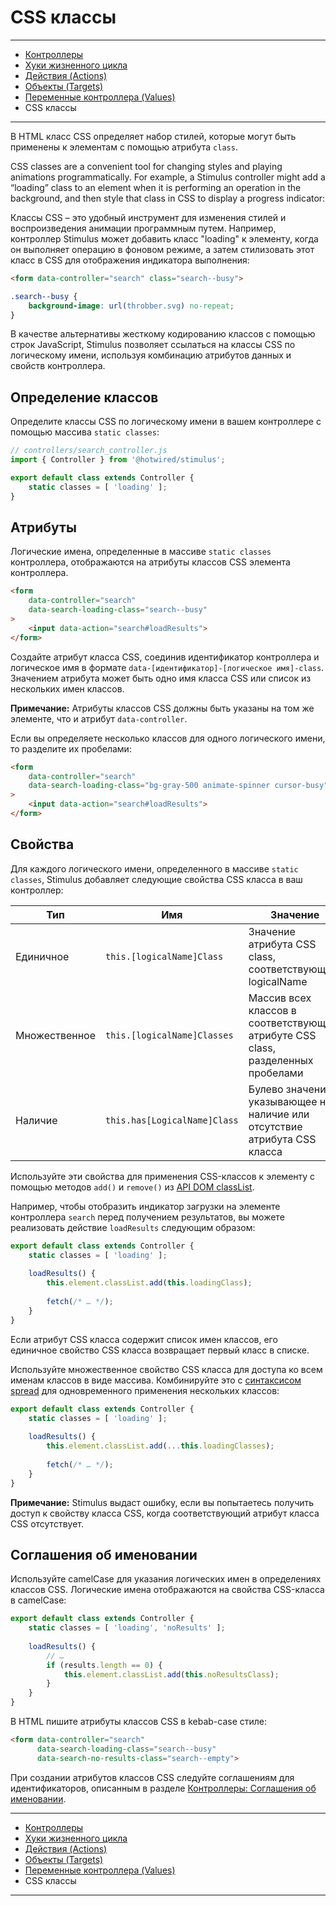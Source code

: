 # CSS классы

-----
* [Контроллеры](controllers.md)
* [Хуки жизненного цикла](lifecycle.md)
* [Действия (Actions)](actions.md)
* [Объекты (Targets)](targets.md)
* [Переменные контроллера (Values)](values.md)
* CSS классы
-----

В HTML класс CSS определяет набор стилей, которые могут быть применены к элементам с помощью атрибута `class`.

CSS classes are a convenient tool for changing styles and playing animations programmatically. For example, a Stimulus controller might add a “loading” class to an element when it is performing an operation in the background, and then style that class in CSS to display a progress indicator:

Классы CSS – это удобный инструмент для изменения стилей и воспроизведения анимации программным путем. Например, контроллер Stimulus может добавить класс "loading" к элементу, когда он выполняет операцию в фоновом режиме, а затем стилизовать этот класс в CSS для отображения индикатора выполнения:

```html
<form data-controller="search" class="search--busy">
```

```css
.search--busy {
    background-image: url(throbber.svg) no-repeat;
}
```

В качестве альтернативы жесткому кодированию классов с помощью строк JavaScript, Stimulus позволяет ссылаться на классы CSS по логическому имени, используя комбинацию атрибутов данных и свойств контроллера.

## Определение классов

Определите классы CSS по логическому имени в вашем контроллере с помощью массива `static classes`:

```javascript
// controllers/search_controller.js
import { Controller } from '@hotwired/stimulus';

export default class extends Controller {
    static classes = [ 'loading' ];
}
```

## Атрибуты 

Логические имена, определенные в массиве `static classes` контроллера, отображаются на атрибуты классов CSS элемента контроллера.

```html
<form
    data-controller="search"
    data-search-loading-class="search--busy"
>
    <input data-action="search#loadResults">
</form>
```

Создайте атрибут класса CSS, соединив идентификатор контроллера и логическое имя в формате `data-[идентификатор]-[логическое имя]-class`. Значением атрибута может быть одно имя класса CSS или список из нескольких имен классов.

**Примечание:** Атрибуты классов CSS должны быть указаны на том же элементе, что и атрибут `data-controller`.

Если вы определяете несколько классов для одного логического имени, то разделите их пробелами:

```html
<form
    data-controller="search"
    data-search-loading-class="bg-gray-500 animate-spinner cursor-busy"
>
    <input data-action="search#loadResults">
</form>
```

## Свойства

Для каждого логического имени, определенного в массиве `static classes`, Stimulus добавляет следующие свойства CSS класса в ваш контроллер:

| Тип           | Имя                          | Значение                                                                        |
|---------------|------------------------------|---------------------------------------------------------------------------------|
| Единичное     | `this.[logicalName]Class`    | Значение атрибута CSS class, соответствующего logicalName                       |
| Множественное | `this.[logicalName]Classes`  | Массив всех классов в соответствующем атрибуте CSS class, разделенных пробелами |
| Наличие       | `this.has[LogicalName]Class` | Булево значение, указывающее на наличие или отсутствие атрибута CSS класса      |

Используйте эти свойства для применения CSS-классов к элементу с помощью методов `add()` и `remove()` из [API DOM classList](https://developer.mozilla.org/en-US/docs/Web/API/Element/classList).

Например, чтобы отобразить индикатор загрузки на элементе контроллера `search` перед получением результатов, вы можете реализовать действие `loadResults` следующим образом:

```javascript
export default class extends Controller {
    static classes = [ 'loading' ];
    
    loadResults() {
        this.element.classList.add(this.loadingClass);
    
        fetch(/* … */);
    }
}
```

Если атрибут CSS класса содержит список имен классов, его единичное свойство CSS класса возвращает первый класс в списке.

Используйте множественное свойство CSS класса для доступа ко всем именам классов в виде массива. Комбинируйте это с [синтаксисом spread](https://developer.mozilla.org/en-US/docs/Web/JavaScript/Reference/Operators/Spread_syntax) для одновременного применения нескольких классов:

```javascript
export default class extends Controller {
    static classes = [ 'loading' ];
    
    loadResults() {
        this.element.classList.add(...this.loadingClasses);
    
        fetch(/* … */);
    }
}
```

**Примечание:** Stimulus выдаст ошибку, если вы попытаетесь получить доступ к свойству класса CSS, когда соответствующий атрибут класса CSS отсутствует.

## Соглашения об именовании

Используйте camelCase для указания логических имен в определениях классов CSS. Логические имена отображаются на свойства CSS-класса в camelCase:

```javascript
export default class extends Controller {
    static classes = [ 'loading', 'noResults' ];
    
    loadResults() {
        // …
        if (results.length == 0) {
            this.element.classList.add(this.noResultsClass);
        }
    }
}
```

В HTML пишите атрибуты классов CSS в kebab-case стиле:

```html
<form data-controller="search"
      data-search-loading-class="search--busy"
      data-search-no-results-class="search--empty">
```

При создании атрибутов классов CSS следуйте соглашениям для идентификаторов, описанным в разделе [Контроллеры: Соглашения об именовании](controllers.md#naming_convention).

-----
* [Контроллеры](controllers.md)
* [Хуки жизненного цикла](lifecycle.md)
* [Действия (Actions)](actions.md)
* [Объекты (Targets)](targets.md)
* [Переменные контроллера (Values)](values.md)
* CSS классы
-----
